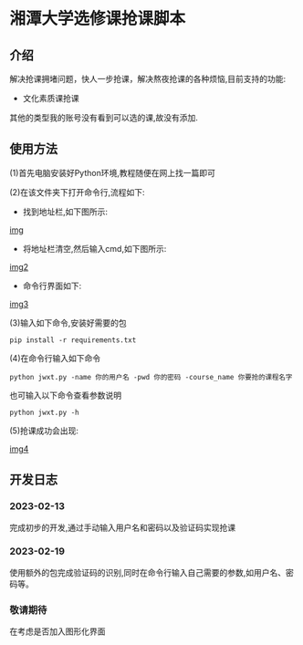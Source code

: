 # 湘潭大学选修课抢课脚本
## 介绍
解决抢课拥堵问题，快人一步抢课，解决熬夜抢课的各种烦恼,目前支持的功能:
- 文化素质课抢课

其他的类型我的账号没有看到可以选的课,故没有添加.
## 使用方法
(1)首先电脑安装好Python环境,教程随便在网上找一篇即可

(2)在该文件夹下打开命令行,流程如下:
- 找到地址栏,如下图所示:

[img](static/s1.png)
- 将地址栏清空,然后输入cmd,如下图所示:

[img2](static/s2.png)

- 命令行界面如下:

[img3](static/s3.png)

(3)输入如下命令,安装好需要的包
```
pip install -r requirements.txt
```

(4)在命令行输入如下命令
```
python jwxt.py -name 你的用户名 -pwd 你的密码 -course_name 你要抢的课程名字
```
也可输入以下命令查看参数说明
```
python jwxt.py -h
```

(5)抢课成功会出现:

[img4](static/rs.png)

## 开发日志
### 2023-02-13
完成初步的开发,通过手动输入用户名和密码以及验证码实现抢课
### 2023-02-19
使用额外的包完成验证码的识别,同时在命令行输入自己需要的参数,如用户名、密码等。
### 敬请期待
在考虑是否加入图形化界面
